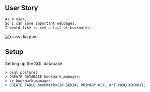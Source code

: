 ## User Story

```
As a user,
So I can save important webpages,
I would like to see a list of bookmarks.
```
![class diagram](./images/class_diagram.png)

## Setup

Setting up the SQL database

```
> psql postgres
> CREATE DATABASE bookmark_manager;
> \c bookmark_manager
> CREATE TABLE bookmarks(id SERIAL PRIMARY KEY, url VARCHAR(60));
```
